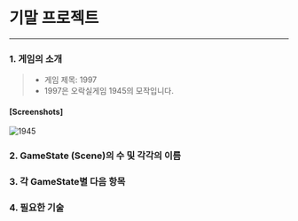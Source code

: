 # 기말 프로젝트
-----------------------------------
### 1. 게임의 소개
>+ 게임 제목: 1997
>+ 1997은 오락실게임 1945의 모작입니다.
#### [Screenshots]
![1945](https://user-images.githubusercontent.com/32861131/94032803-49808700-fdfb-11ea-914e-a3680d6244d7.jpg)

### 2. GameState (Scene)의 수 및 각각의 이름
>
### 3. 각 GameState별 다음 항목
>
### 4. 필요한 기술
>
